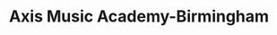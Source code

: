 ---
title: "Axis Music Academy-Birmingham"
url: /birmingham/axis-music-academy-birmingham/
shop: music
---